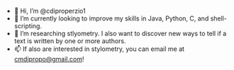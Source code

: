 - 👋 Hi, I’m @cdiproperzio1
- 🌱 I’m currently looking to improve my skills in Java, Python, C, and shell-scripting. 
- 💞️ I’m researching stlyometry. I also want to discover new ways to tell if a text is written by one or more authors. 
- 📫 If also are interested in stylometry, you can email me at cmdipropo@gmail.com! 
